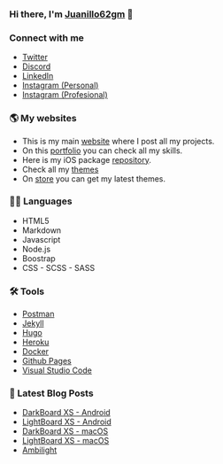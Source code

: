 ### Hi there, I'm [Juanillo62gm][website] 👋

### Connect with me

- [Twitter][twitter]
- [Discord][discord]
- [LinkedIn][linkedin]
- [Instagram (Personal)][instagram]
- [Instagram (Profesional)][instagrampro]

### 🌎 My websites
- This is my main [website][website] where I post all my projects.
- On this [portfolio][portfolio] you can check all my skills.
- Here is my iOS package [repository][repo].
- Check all my [themes][themes]
- On [store][store] you can get my latest themes.

### 👨‍💻 Languages
- HTML5
- Markdown
- Javascript
- Node.js
- Boostrap
- CSS - SCSS - SASS

### 🛠️ Tools
- [Postman](https://www.postman.com/)
- [Jekyll](https://jekyllrb.com/)
- [Hugo](https://gohugo.io/)
- [Heroku](https://www.heroku.com/)
- [Docker](https://www.docker.com/)
- [Github Pages](https://pages.github.com/)
- [Visual Studio Code](https://code.visualstudio.com/)

### 📕 Latest Blog Posts
<!-- BLOG-POST-LIST:START -->
- [DarkBoard XS - Android](https://juanillo62gm.com/projects/darkboardxs-android/)
- [LightBoard XS - Android](https://juanillo62gm.com/projects/lightboardxs-android/)
- [DarkBoard XS - macOS](https://juanillo62gm.com/projects/darkboardxs-macos/)
- [LightBoard XS - macOS](https://juanillo62gm.com/projects/lightboardxs-macos/)
- [Ambilight](https://juanillo62gm.com/projects/ambilight/)
<!-- BLOG-POST-LIST:END -->

[website]: http://bit.ly/3a1GfB3
[portfolio]: https://bit.ly/3is5CCV
[themes]: https://bit.ly/2SiA33O
[repo]: https://bit.ly/3cry7gv
[store]: https://bit.ly/2RDoKTG
[twitter]: http://bit.ly/2rwLh3H
[instagram]: http://bit.ly/2RR2Y9E
[instagrampro]: https://bit.ly/34ZVQQu
[discord]: https://bit.ly/308C5Eb
[linkedin]: https://bit.ly/3g3Nhus
